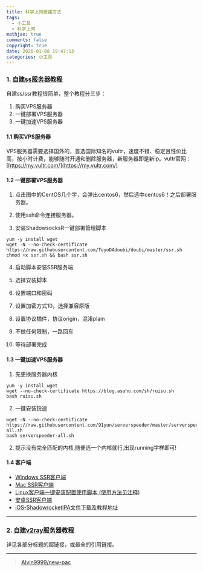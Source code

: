 ```yaml
---
title: 科学上网搭建方法
tags:
  - 小工具
  - 科学上网
mathjax: true
comments: false
copyright: true
date: 2020-01-08 19:47:13
categories: 小工具
---
```



### 1. [自建ss服务器教程](https://github.com/Alvin9999/new-pac/wiki/%E8%87%AA%E5%BB%BAss%E6%9C%8D%E5%8A%A1%E5%99%A8%E6%95%99%E7%A8%8B)

自建ss/ssr教程很简单，整个教程分三步：
1. 购买VPS服务器
2. 一键部署VPS服务器
3. 一键加速VPS服务器

#### 1.1 购买VPS服务器

VPS服务器需要选择国外的，首选国际知名的vultr，速度不错、稳定且性价比高，按小时计费，能够随时开通和删除服务器，新服务器即是新ip。vultr官网：[https://my.vultr.com/](https://my.vultr.com/)


#### 1.2 一键部署VPS服务器

1. 点击图中的CentOS几个字，会弹出centos6，然后选中centos6！之后部署服务器。

2. 使用ssh命令连接服务器。

3. 安装ShadowsocksR一键部署管理脚本

  ```
  yum -y install wget
  wget -N --no-check-certificate https://raw.githubusercontent.com/ToyoDAdoubi/doubi/master/ssr.sh
  chmod +x ssr.sh && bash ssr.sh
  ```

4. 启动脚本安装SSR服务端

  1. 选择安装脚本
  2. 设置端口和密码
  3. 设置加密方式10，选择兼容原版
  4. 设置协议插件，协议origin，混淆plain
  5. 不做任何限制，一路回车

5. 等待部署完成


#### 1.3 一键加速VPS服务器

1. 先更换服务器内核

  ```
  yum -y install wget
  wget --no-check-certificate https://blog.asuhu.com/sh/ruisu.sh
  bash ruisu.sh
  ```

2. 一键安装锐速

  ```
  wget -N --no-check-certificate https://raw.githubusercontent.com/91yun/serverspeeder/master/serverspeeder-all.sh
  bash serverspeeder-all.sh
  ```

2. 提示没有完全匹配的内核,随便选一个内核就行,出现running字样即可!


#### 1.4 客户端

- [Windows SSR客户端](https://github.com/shadowsocksr-backup/shadowsocksr-csharp/releases)
- [Mac SSR客户端](https://github.com/shadowsocksr-backup/ShadowsocksX-NG/releases)
- [Linux客户端一键安装配置使用脚本 (使用方法见注释)](https://github.com/the0demiurge/CharlesScripts/blob/master/charles/bin/ssr)
- [安卓SSR客户端](https://github.com/shadowsocksr-backup/shadowsocksr-android/releases/download/3.4.0.8/shadowsocksr-release.apk)
- [iOS-ShadowrocketIPA文件下载及教程地址](https://github.com/gfw-breaker/guides/wiki/iPhone%E4%BD%BF%E7%94%A8Shadowsocks%E7%BF%BB%E5%A2%99)


---------------------

### 2. [自建v2ray服务器教程](https://github.com/Alvin9999/new-pac/wiki/%E8%87%AA%E5%BB%BAv2ray%E6%9C%8D%E5%8A%A1%E5%99%A8%E6%95%99%E7%A8%8B)

详见各部分标题的超链接，或最全的引用链接。


--------------------

> [Alvin9999/new-pac](https://github.com/Alvin9999/new-pac/wiki)

